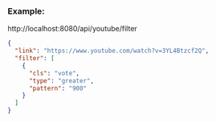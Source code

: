 ### Example:
http://localhost:8080/api/youtube/filter
```json
{
  "link": "https://www.youtube.com/watch?v=3YL4Btzcf2Q",
  "filter": [
    {
      "cls": "vote",
      "type": "greater",
      "pattern": "900"
    }
  ]
}
```